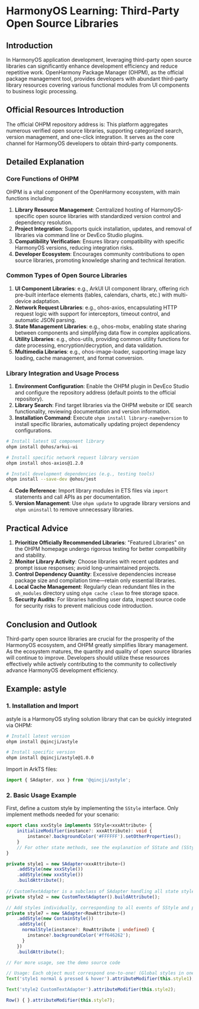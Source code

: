 # HarmonyOS Learning: Third-Party Open Source Libraries

## Introduction
In HarmonyOS application development, leveraging third-party open source libraries can significantly enhance development efficiency and reduce repetitive work. OpenHarmony Package Manager (OHPM), as the official package management tool, provides developers with abundant third-party library resources covering various functional modules from UI components to business logic processing.

## Official Resources Introduction
The official OHPM repository address is:  This platform aggregates numerous verified open source libraries, supporting categorized search, version management, and one-click integration. It serves as the core channel for HarmonyOS developers to obtain third-party components.

## Detailed Explanation
### Core Functions of OHPM
OHPM is a vital component of the OpenHarmony ecosystem, with main functions including:
1. **Library Resource Management**: Centralized hosting of HarmonyOS-specific open source libraries with standardized version control and dependency resolution.
2. **Project Integration**: Supports quick installation, updates, and removal of libraries via command line or DevEco Studio plugins.
3. **Compatibility Verification**: Ensures library compatibility with specific HarmonyOS versions, reducing integration risks.
4. **Developer Ecosystem**: Encourages community contributions to open source libraries, promoting knowledge sharing and technical iteration.

### Common Types of Open Source Libraries
1. **UI Component Libraries**: e.g., ArkUI UI component library, offering rich pre-built interface elements (tables, calendars, charts, etc.) with multi-device adaptation.
2. **Network Request Libraries**: e.g., ohos-axios, encapsulating HTTP request logic with support for interceptors, timeout control, and automatic JSON parsing.
3. **State Management Libraries**: e.g., ohos-mobx, enabling state sharing between components and simplifying data flow in complex applications.
4. **Utility Libraries**: e.g., ohos-utils, providing common utility functions for date processing, encryption/decryption, and data validation.
5. **Multimedia Libraries**: e.g., ohos-image-loader, supporting image lazy loading, cache management, and format conversion.

### Library Integration and Usage Process
1. **Environment Configuration**: Enable the OHPM plugin in DevEco Studio and configure the repository address (default points to the official repository).
2. **Library Search**: Find target libraries via the OHPM website or IDE search functionality, reviewing documentation and version information.
3. **Installation Command**: Execute `ohpm install library-name@version` to install specific libraries, automatically updating project dependency configurations.

```bash
# Install latest UI component library
ohpm install @ohos/arkui-ui

# Install specific network request library version
ohpm install ohos-axios@1.2.0

# Install development dependencies (e.g., testing tools)
ohpm install --save-dev @ohos/jest
```
4. **Code Reference**: Import library modules in ETS files via `import` statements and call APIs as per documentation.
5. **Version Management**: Use `ohpm update` to upgrade library versions and `ohpm uninstall` to remove unnecessary libraries.

## Practical Advice
1. **Prioritize Officially Recommended Libraries**: "Featured Libraries" on the OHPM homepage undergo rigorous testing for better compatibility and stability.
2. **Monitor Library Activity**: Choose libraries with recent updates and prompt issue responses; avoid long-unmaintained projects.
3. **Control Dependency Quantity**: Excessive dependencies increase package size and compilation time—retain only essential libraries.
4. **Local Cache Management**: Regularly clean redundant files in the `oh_modules` directory using `ohpm cache clean` to free storage space.
5. **Security Audits**: For libraries handling user data, inspect source code for security risks to prevent malicious code introduction.

## Conclusion and Outlook
Third-party open source libraries are crucial for the prosperity of the HarmonyOS ecosystem, and OHPM greatly simplifies library management. As the ecosystem matures, the quantity and quality of open source libraries will continue to improve. Developers should utilize these resources effectively while actively contributing to the community to collectively advance HarmonyOS development efficiency.

## Example: astyle

### 1. Installation and Import
astyle is a HarmonyOS styling solution library that can be quickly integrated via OHPM:
```bash
# Install latest version
ohpm install @qincji/astyle

# Install specific version
ohpm install @qincji/astyle@1.0.0
```

Import in ArkTS files:
```typescript
import { SAdapter, xxx } from '@qincji/astyle';
```

### 2. Basic Usage Example
First, define a custom style by implementing the `SStyle` interface. Only implement methods needed for your scenario:
```typescript
export class xxxStyle implements SStyle<xxxAttribute> {
    initializeModifier(instance?: xxxAttribute): void {
        instance?.backgroundColor('#FFFFFF').setOtherProperties();
    }
    // For other state methods, see the explanation of SState and (SStyle + SIState) correspondence below
}

private style1 = new SAdapter<xxxAttribute>()
    .addStyle(new xxxStyle())
    .addStyle(new xxxStyle())
    .buildAttribute();
    
// CustomTextAdapter is a subclass of SAdapter handling all state styles
private style2 = new CustomTextAdapter().buildAttribute();

// Add styles individually, corresponding to all events of SStyle and parent class
private style7 = new SAdapter<RowAttribute>()
    .addStyle(new ContainStyle())
    .addStyle({
      normalStyle(instance?: RowAttribute | undefined) {
        instance?.backgroundColor('#ff646262');
      }
    })
    .buildAttribute();

// For more usage, see the demo source code   

// Usage: Each object must correspond one-to-one! (Global styles in one line, supporting all system components)
Text('style1 normal & pressed & hover').attributeModifier(this.style1);

Text('style2 CustomTextAdapter').attributeModifier(this.style2);

Row() { }.attributeModifier(this.style7);
```
